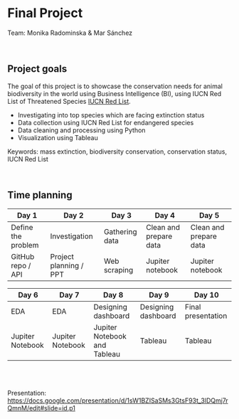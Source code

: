 # Final Project

Team: Monika Radominska & Mar Sánchez

<br />

## Project goals

The goal of this project is to showcase the conservation needs for animal biodiversity in the world using Business Intelligence (BI), using IUCN Red List of Threatened Species [IUCN Red List](https://www.iucnredlist.org/). 

- Investigating into top species which are facing extinction status
- Data collection using IUCN Red List for endangered species 
- Data cleaning and processing using Python
- Visualization using Tableau 

Keywords: mass extinction, biodiversity conservation, conservation status, IUCN Red List

<br />

## Time planning

| Day 1              | Day 2                 | Day 3               | Day 4                      | Day 5  
| ------------------ | --------------------- | ------------------- | -------------------------- | ---------------
| Define the problem | Investigation         | Gathering data      | Clean and prepare data     | Clean and prepare data
| GitHub repo / API  | Project planning / PPT| Web scraping        | Jupiter notebook           | Jupiter notebook

| Day 6             | Day 7              | Day 8                          | Day 9               | Day 10  
| ----------------- | ------------------ | ------------------------------ | ------------------  | ---------------
| EDA               | EDA                |  Designing dashboard           | Designing dashboard | Final presentation
| Jupiter Notebook  | Jupiter Notebook   | Jupiter Notebook and Tableau   | Tableau             | Tableau


<br />
<br />

Presentation: https://docs.google.com/presentation/d/1sW1BZISaSMs3GtsF93t_3lDQmj7rQmnM/edit#slide=id.p1






